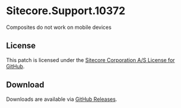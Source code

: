 # Sitecore.Support.10372
Composites do not work on mobile devices

## License  
This patch is licensed under the [Sitecore Corporation A/S License for GitHub](https://github.com/sitecoresupport/Sitecore.Support.10372/blob/master/LICENSE).  

## Download  
Downloads are available via [GitHub Releases](https://github.com/sitecoresupport/Sitecore.Support.10372/releases).  
